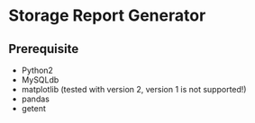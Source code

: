 # Storage Report Generator

## Prerequisite

* Python2
* MySQLdb
* matplotlib (tested with version 2, version 1 is not supported!)
* pandas
* getent